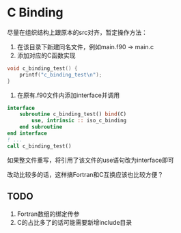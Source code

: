 # C Binding

尽量在组织结构上跟原本的src对齐，暂定操作方法：

1. 在该目录下新建同名文件，例如main.f90 -> main.c
2. 添加对应的C函数实现

```c
void c_binding_test() {
    printf("c_binding_test\n");
}
```

1. 在原有.f90文件内添加interface并调用

```f90
interface
    subroutine c_binding_test() bind(C)
        use, intrinsic :: iso_c_binding
    end subroutine
end interface
! ...
call c_binding_test()
```

如果整文件重写，将引用了该文件的use语句改为interface即可

改动比较多的话，这样搞Fortran和C互换应该也比较方便？

## TODO

1. Fortran数组的绑定传参
2. C的占比多了的话可能需要新增include目录
